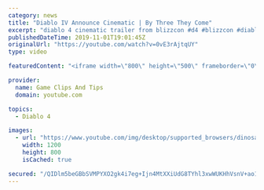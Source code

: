 ```yaml
---
category: news
title: "Diablo IV Announce Cinematic | By Three They Come"
excerpt: "diablo 4 cinematic trailer from blizzcon #d4 #blizzcon #diablo."
publishedDateTime: 2019-11-01T19:01:45Z
originalUrl: "https://youtube.com/watch?v=0vE3rAjtqUY"
type: video

featuredContent: "<iframe width=\"800\" height=\"500\" frameborder=\"0\" src=\"https://www.youtube.com/embed/0vE3rAjtqUY\" allow=\"accelerometer; autoplay; encrypted-media; gyroscope; picture-in-picture\" allowfullscreen></iframe>"

provider:
  name: Game Clips And Tips
  domain: youtube.com

topics:
  - Diablo 4

images:
  - url: "https://www.youtube.com/img/desktop/supported_browsers/dinosaur.png"
    width: 1200
    height: 800
    isCached: true

secured: "/QIDlm5beGBbSVMPYXO2gk4i7eg+Ijn4MtXXiUdG8TYhl3xwWUKHhVsnV+ao1rFZb/x9hOddm1q6ScTgQNHvZqaohvnPFh4/Fet8Hml4QbaT5D9LSU+RCq2oy2RVD5/nuRmqDlgFG3ku5FQO2mUF2mkv+GxPPW2sL6QeuoD7hzMwjl3sy4AarjiSWbW140snlFZv6gBPt06pEhLLnVrHH2ChYqbHSjv1PnEMbEEjRa9Xq/V6G/kAms6o1qcEq2+Z7p/YbmNKg288UEEvfNXbIuxCJBJOQaVJXUXBEka42a6102TuPSjRToA4QXDlikVP4GzI97teO7bM7AgLtR4ymjIV4ctmYMx+nHaQFvVUQsvAFsCi9YmOVM9kawqHqEuAKVZbJaDIIxJHfTiP20Dh8Q==;dCn9cFhMil8BFwblYiKvQQ=="
---
```


